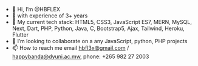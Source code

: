 - 👋 Hi, I’m @HBFLEX
- 👀 with experience of 3+ years
- 🌱 My current tech stack: HTML5, CSS3, JavaScript ES7, MERN, MySQL, Next, Dart, PHP, Python, Java, C, Bootstrap5, Ajax, Tailwind, Heroku, Flutter
- 💞️ I’m looking to collaborate on a any JavaScript, python, PHP projects
- 📫 How to reach me email hbfl3x@gmail.com / happybanda@dyuni.ac.mw, phone: +265 982 27 2003

<!---
HBFLEX/HBFLEX is a ✨ special ✨ repository because its `README.md` (this file) appears on your GitHub profile.
You can click the Preview link to take a look at your changes.
--->
